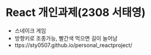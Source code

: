 # React 개인과제(2308 서태영)
- 스네이크 게임
- 방향키로 조종가능, 빨간색 먹으면 길이 늘어남
- ttps://sty0507.github.io/personal_reactproject/
